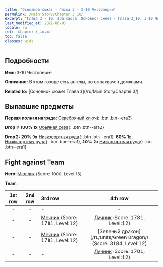 ```yaml
---
title: "Основной сюжет - Глава 3 - 3-10 Чистоперье"
permalink: /Main Story/Chapter 3_10/
excerpt: "Глава 3 - 10. Эра хаоса  Основной сюжет - Глава 3_10. 3-10 Чистоперье"
last_modified_at: 2021-06-03
locale: ru
ref: "Chapter 3_10.md"
toc: false
classes: wide
---
```


## Подробности

 **Имя:** 3-10 Чистоперье

 **Описание:** В этом городе есть ангелы, но он захвачен демонами.

 **Related to:** [Основной сюжет Глава 3](/ru/Main Story/Chapter 3/)

## Выпавшие предметы

 **Первая полная награда:** [Серебряный ключ](/ItemsRU/con_693/){: .btn .btn--era3}

 **Drop 1:** **100% 1x** [Обычная сера](/ItemsRU/mat_9/){: .btn .btn--era2}

 **Drop 2:** **20% 0x** [Низкосортная руда](/ItemsRU/mat_1/){: .btn .btn--era1}, **60% 1x** [Низкосортная руда](/ItemsRU/mat_1/){: .btn .btn--era1}, **20% 2x** [Низкосортная руда](/ItemsRU/mat_1/){: .btn .btn--era1}


## Fight against Team
 **Hero:** [Мюллих](/ru/heroes/Mullich/) (Score: 1000, Level:13)

 **Team:**


  | 1st row | 2nd row | 3rd row | 4th row |
  |:----:|:----:|:----|:----:|
  | - | - | - | - |
  | - | - | [Мечник](/ru/units/Swordsman/) (Score: 1781, Level:12)  | [Лучник](/ru/units/Marksman/) (Score: 1781, Level:12)  |
  | - | - | [Мечник](/ru/units/Swordsman/) (Score: 1781, Level:12)  | [Зеленый дракон](/ru/units/Green Dragon/) (Score: 3184, Level:12)  |
  | - | - | - | [Лучник](/ru/units/Marksman/) (Score: 1781, Level:12)  |


